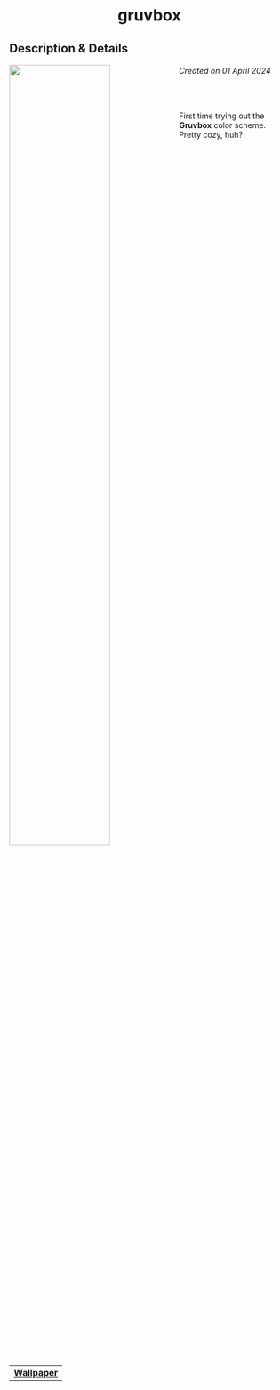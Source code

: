 <h1 align="center"> gruvbox </h1>
<h2> Description & Details</h2>  
<img width="60%" align="left" src="https://github.com/Haruno19/dotfiles/assets/61376940/49eab0bc-7c2f-4c2d-8770-e4579aa0c613">

<h6><i>Created on 01 April 2024</i></h6><br>
<p> 
  First time trying out the <b>Gruvbox</b> color scheme.
  <br>
  Pretty cozy, huh?
  <br>
  
  <table><tr><td>
        <a href="https://twitter.com/kkabelsalat/status/1774856312590909497"> <b>Wallpaper</b> </a>
  </td></tr></table>
</p>

